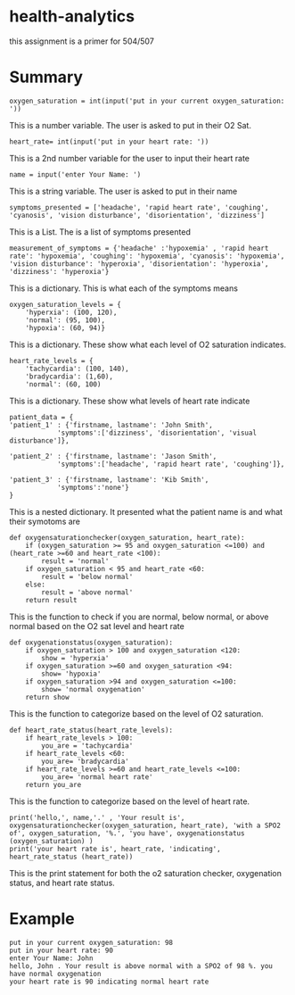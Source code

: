 # health-analytics
this assignment is a primer for 504/507

# Summary
```
oxygen_saturation = int(input('put in your current oxygen_saturation: '))
```
This is a number variable. The user is asked to put in their O2 Sat. 

```
heart_rate= int(input('put in your heart rate: '))
```
This is a 2nd number variable for the user to input their heart rate

```
name = input('enter Your Name: ')
```
This is a string variable. The user is asked to put in their name

```
symptoms_presented = ['headache', 'rapid heart rate', 'coughing', 
'cyanosis', 'vision disturbance', 'disorientation', 'dizziness']
```
This is a List. The is a list of symptoms presented

```
measurement_of_symptoms = {'headache' :'hypoxemia' , 'rapid heart rate': 'hypoxemia', 'coughing': 'hypoxemia', 'cyanosis': 'hypoxemia',
'vision disturbance': 'hyperoxia', 'disorientation': 'hyperoxia', 'dizziness': 'hyperoxia'}
```
This is a dictionary. This is what each of the symptoms means

```
oxygen_saturation_levels = {
    'hyperxia': (100, 120),
    'normal': (95, 100),
    'hypoxia': (60, 94)}
```
This is a dictionary. These show what each level of O2 saturation indicates. 

```
heart_rate_levels = {
    'tachycardia': (100, 140),
    'bradycardia': (1,60),
    'normal': (60, 100)
```
This is a dictionary. These show what levels of heart rate indicate


```
patient_data = {
'patient_1' : {'firstname, lastname': 'John Smith', 
            'symptoms':['dizziness', 'disorientation', 'visual disturbance']},

'patient_2' : {'firstname, lastname': 'Jason Smith', 
            'symptoms':['headache', 'rapid heart rate', 'coughing']},

'patient_3' : {'firstname, lastname': 'Kib Smith', 
            'symptoms':'none'}
}
```
This is a nested dictionary. It presented what the patient name is and what their symotoms are

```
def oxygensaturationchecker(oxygen_saturation, heart_rate): 
    if (oxygen_saturation >= 95 and oxygen_saturation <=100) and (heart_rate >=60 and heart_rate <100):
        result = 'normal'
    if oxygen_saturation < 95 and heart_rate <60: 
        result = 'below normal'
    else:
        result = 'above normal'
    return result
```
This is the function to check if you are normal, below normal, or above normal based on the O2 sat level and heart rate

```
def oxygenationstatus(oxygen_saturation):
    if oxygen_saturation > 100 and oxygen_saturation <120:
        show = 'hyperxia'
    if oxygen_saturation >=60 and oxygen_saturation <94:
        show= 'hypoxia'
    if oxygen_saturation >94 and oxygen_saturation <=100:    
        show= 'normal oxygenation'    
    return show
```
This is the function to categorize based on the level of O2 saturation. 


```
def heart_rate_status(heart_rate_levels):
    if heart_rate_levels > 100: 
        you_are = 'tachycardia' 
    if heart_rate_levels <60:
        you_are= 'bradycardia'
    if heart_rate_levels >=60 and heart_rate_levels <=100: 
        you_are= 'normal heart rate'    
    return you_are
```
This is the function to categorize based on the level of heart rate.  


```
print('hello,', name,'.' , 'Your result is', oxygensaturationchecker(oxygen_saturation, heart_rate), 'with a SPO2 of', oxygen_saturation, '%.', 'you have', oxygenationstatus (oxygen_saturation) )
print('your heart rate is', heart_rate, 'indicating', heart_rate_status (heart_rate))
```
This is the print statement for both the o2 saturation checker, oxygenation status, and heart rate status.  

# Example

```
put in your current oxygen_saturation: 98
put in your heart rate: 90
enter Your Name: John
hello, John . Your result is above normal with a SPO2 of 98 %. you have normal oxygenation
your heart rate is 90 indicating normal heart rate
```


